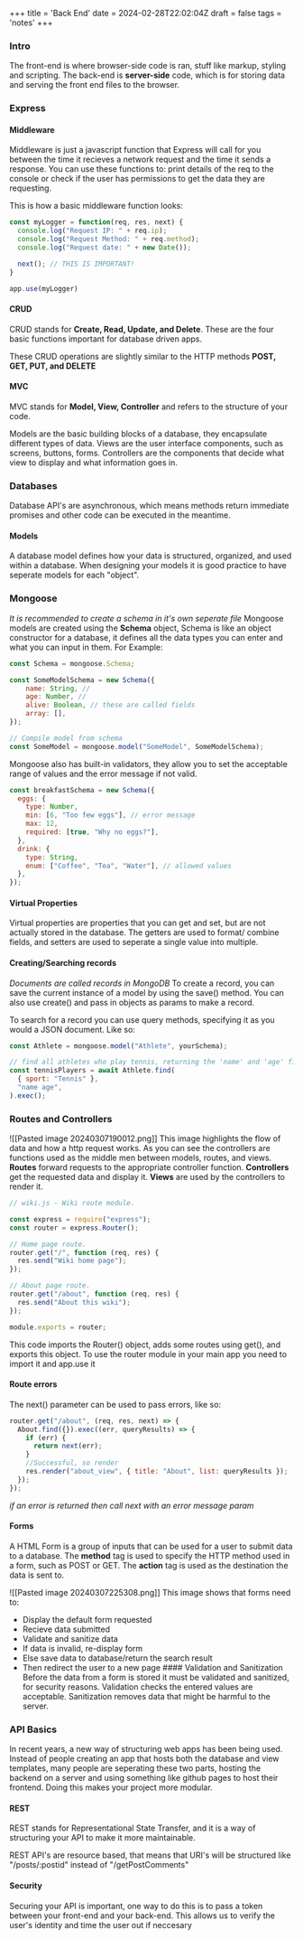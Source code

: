 +++
title = 'Back End'
date = 2024-02-28T22:02:04Z
draft = false
tags = 'notes'
+++

### Intro
The front-end is where browser-side code is ran, stuff like markup, styling and scripting.
The back-end is **server-side** code, which is for storing data and serving the front end files to the browser.



### Express
#### Middleware
Middleware is just a javascript function that Express will call for you between the time it recieves a network request and the time it sends a response.
You can use these functions to: print details of the req to the console or check if the user has permissions to get the data they are requesting.

This is how a basic middleware function looks:

```javascript
const myLogger = function(req, res, next) {
  console.log("Request IP: " + req.ip);
  console.log("Request Method: " + req.method);
  console.log("Request date: " + new Date());

  next(); // THIS IS IMPORTANT!
}

app.use(myLogger)
``````



#### CRUD
CRUD stands for **Create, Read, Update, and Delete**. These are the four basic functions important for database driven apps.

These CRUD operations are slightly similar to the HTTP methods **POST, GET, PUT, and DELETE**

#### MVC
MVC stands for **Model, View, Controller** and refers to the structure of your code.

Models are the basic building blocks of a database, they encapsulate different types of data.
Views are the user interface components, such as screens, buttons, forms.
Controllers are the components that decide what view to display and what information goes in.

### Databases

Database API's are asynchronous, which means methods return immediate promises and other code can be executed in the meantime.
#### Models
A database model defines how your data is structured, organized, and used within a database. 
When designing your models it is good practice to have seperate models for each "object".

### Mongoose
*It is recommended to create a schema in it's own seperate file*
Mongoose models are created using the **Schema** object, Schema is like an object constructor for a database, it defines all the data types you can enter and what you can input in them. For Example:

```Javascript
const Schema = mongoose.Schema;

const SomeModelSchema = new Schema({
	name: String, //
	age: Number, //
	alive: Boolean, // these are called fields
	array: [],
});

// Compile model from schema
const SomeModel = mongoose.model("SomeModel", SomeModelSchema);
```

Mongoose also has built-in validators, they allow you to set the acceptable range of values and the error message if not valid.

``` Javascript
const breakfastSchema = new Schema({
  eggs: {
    type: Number,
    min: [6, "Too few eggs"], // error message
    max: 12,
    required: [true, "Why no eggs?"],
  },
  drink: {
    type: String,
    enum: ["Coffee", "Tea", "Water"], // allowed values
  },
});
```

#### Virtual Properties
Virtual properties are properties that you can get and set, but are not actually stored in the database. The getters are used to format/ combine fields, and setters are used to seperate a single value into multiple.

#### Creating/Searching records 
*Documents are called records in MongoDB*
To create a record, you can save the current instance of a model by using the save() method. You can also use create() and pass in objects as params to make a record.

To search for a record you can use query methods, specifying it as you would a JSON document. Like so:

```Javascript
const Athlete = mongoose.model("Athlete", yourSchema);

// find all athletes who play tennis, returning the 'name' and 'age' fields
const tennisPlayers = await Athlete.find(
  { sport: "Tennis" },
  "name age",
).exec();
```


### Routes and Controllers
![[Pasted image 20240307190012.png]]
This image highlights the flow of data and how a http request works. 
As you can see the controllers are functions used as the middle men between models, routes, and views.
**Routes** forward requests to the appropriate controller function.
**Controllers** get the requested data and display it.
**Views** are used by the controllers to render it.

```Javascript
// wiki.js - Wiki route module.

const express = require("express");
const router = express.Router();

// Home page route.
router.get("/", function (req, res) {
  res.send("Wiki home page");
});

// About page route.
router.get("/about", function (req, res) {
  res.send("About this wiki");
});

module.exports = router;
```

This code imports the Router() object, adds some routes using get(), and exports this object.
To use the router module in your main app you need to import it and app.use it

#### Route errors
The next() parameter can be used to pass errors, like so:

```js
router.get("/about", (req, res, next) => {
  About.find({}).exec((err, queryResults) => {
    if (err) {
      return next(err);
    }
    //Successful, so render
    res.render("about_view", { title: "About", list: queryResults });
  });
});
```
*if an error is returned then call next with an error message param*

#### Forms
A HTML Form is a group of inputs that can be used for a user to submit data to a database.
The **method** tag is used to specify the HTTP method used in a form, such as POST or GET.
The **action** tag is used as the destination the data is sent to.

![[Pasted image 20240307225308.png]]
This image shows that forms need to:
- Display the default form requested
- Recieve data submitted
- Validate and sanitize data
- If data is invalid, re-display form
- Else save data to database/return the search result
- Then redirect the user to a new page #### Validation and Sanitization Before the data from a form is stored it must be validated and sanitized, for security reasons. Validation checks the entered values are acceptable. Sanitization removes data that might be harmful to the server.


### API Basics
In recent years, a new way of structuring web apps has been being used. Instead of people creating an app that hosts both the database and view templates, many people are seperating these two parts, hosting the backend on a server and using something like github pages to host their frontend. Doing this makes your project more modular.

#### REST
REST stands for Representational State Transfer, and it is a way of structuring your API to make it more maintainable.

REST API's are resource based, that means that URI's will be structured like "/posts/:postid" instead of "/getPostComments"

#### Security
Securing your API is important, one way to do this is to pass a token between your front-end and your back-end. This allows us to verify the user's identity and time the user out if neccesary